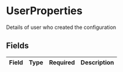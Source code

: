 # UserProperties

Details of user who created the configuration


## Fields

| Field       | Type        | Required    | Description |
| ----------- | ----------- | ----------- | ----------- |